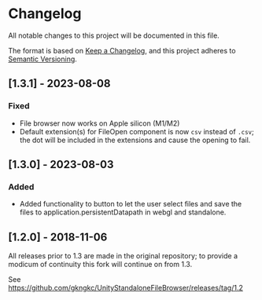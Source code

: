 ﻿# Changelog
All notable changes to this project will be documented in this file.

The format is based on [Keep a Changelog](https://keepachangelog.com/en/1.0.0/),
and this project adheres to [Semantic Versioning](https://semver.org/spec/v2.0.0.html).

## [1.3.1] - 2023-08-08

### Fixed
- File browser now works on Apple silicon (M1/M2)
- Default extension(s) for FileOpen component is now `csv` instead of `.csv`; the dot will be included in the extensions
  and cause the opening to fail.

## [1.3.0] - 2023-08-03

### Added

* Added functionality to button to let the user select files and save the files to application.persistentDatapath in 
  webgl and standalone.

## [1.2.0] - 2018-11-06

All releases prior to 1.3 are made in the original repository; to provide a modicum of continuity this fork will 
continue on from 1.3.

See https://github.com/gkngkc/UnityStandaloneFileBrowser/releases/tag/1.2
